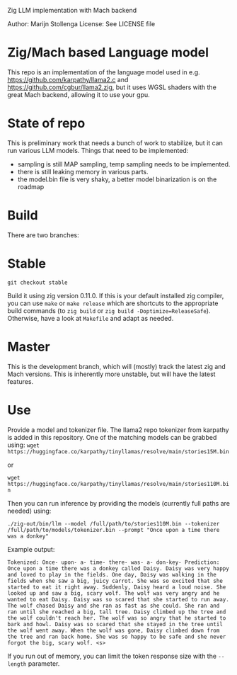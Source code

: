 Zig LLM implementation with Mach backend

Author: Marijn Stollenga
License: See LICENSE file

Zig/Mach based Language model
============
This repo is an implementation of the language model used in e.g. https://github.com/karpathy/llama2.c and https://github.com/cgbur/llama2.zig, but it uses WGSL shaders with the great Mach backend, allowing it to use your gpu.

State of repo
=============
This is preliminary work that needs a bunch of work to stabilize, but it can run various LLM models.
Things that need to be implemented:
- sampling is still MAP sampling, temp sampling needs to be implemented.
- there is still leaking memory in various parts.
- the model.bin file is very shaky, a better model binarization is on the roadmap

Build
=====
There are two branches:

# Stable
`git checkout stable`

Build it using zig version 0.11.0. If this is your default installed zig compiler, you can use `make` or `make release` which are shortcuts to the appropriate build commands (to `zig build` or `zig build -Doptimize=ReleaseSafe`). Otherwise, have a look at `Makefile` and adapt as needed.

# Master
This is the development branch, which will (mostly) track the latest zig and Mach versions. This is inherently more unstable, but will have the latest features.

Use
===
Provide a model and tokenizer file. The llama2 repo tokenizer from karpathy is added in this repository. One of the matching models can be grabbed using:
`wget https://huggingface.co/karpathy/tinyllamas/resolve/main/stories15M.bin`

or 

`wget https://huggingface.co/karpathy/tinyllamas/resolve/main/stories110M.bin`

Then you can run inference by providing the models (currently full paths are needed) using:

`./zig-out/bin/llm --model /full/path/to/stories110M.bin --tokenizer /full/path/to/models/tokenizer.bin --prompt "Once upon a time there was a donkey"`

Example output:

`Tokenized:
Once- upon- a- time- there- was- a- don-key-
Prediction:
Once upon a time there was a donkey called Daisy. Daisy was very happy and loved to play in the fields. One day, Daisy was walking in the fields when she saw a big, juicy carrot. She was so excited that she started to eat it right away.
Suddenly, Daisy heard a loud noise. She looked up and saw a big, scary wolf. The wolf was very angry and he wanted to eat Daisy. Daisy was so scared that she started to run away.
The wolf chased Daisy and she ran as fast as she could. She ran and ran until she reached a big, tall tree. Daisy climbed up the tree and the wolf couldn't reach her.
The wolf was so angry that he started to bark and howl. Daisy was so scared that she stayed in the tree until the wolf went away.
When the wolf was gone, Daisy climbed down from the tree and ran back home. She was so happy to be safe and she never forgot the big, scary wolf.
<s>`

If you run out of memory, you can limit the token response size with the `--length` parameter.
